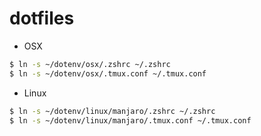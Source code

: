 # dotfiles

- OSX

```sh
$ ln -s ~/dotenv/osx/.zshrc ~/.zshrc
$ ln -s ~/dotenv/osx/.tmux.conf ~/.tmux.conf
```

- Linux

```sh
$ ln -s ~/dotenv/linux/manjaro/.zshrc ~/.zshrc
$ ln -s ~/dotenv/linux/manjaro/.tmux.conf ~/.tmux.conf
```

